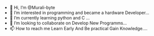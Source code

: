 - 👋 Hi, I’m @Murali-byte
- 👀 I’m interested in programming and became a hardware Developer...
- 🌱 I’m currently learning  python and C ...
- 💞️ I’m looking to collaborate on Develop New Programms...
- 📫 How to reach me Learn Early And Be practical Gain Knowledge....

<!---
Murali-byte/Murali-byte is a ✨ special ✨ repository because its `README.md` (this file) appears on your GitHub profile.
You can click the Preview link to take a look at your changes.
--->
